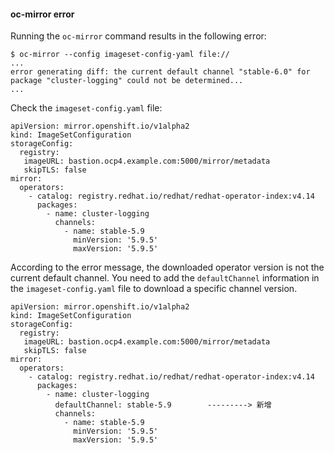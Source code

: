 #### oc-mirror error
Running the `oc-mirror` command results in the following error:
```
$ oc-mirror --config imageset-config-yaml file:// 
...
error generating diff: the current default channel "stable-6.0" for package "cluster-logging" could not be determined...
...
```
Check the `imageset-config.yaml` file:
```
apiVersion: mirror.openshift.io/v1alpha2
kind: ImageSetConfiguration
storageConfig:
  registry:
   imageURL: bastion.ocp4.example.com:5000/mirror/metadata
   skipTLS: false
mirror:
  operators:
    - catalog: registry.redhat.io/redhat/redhat-operator-index:v4.14
      packages:
        - name: cluster-logging
          channels:
            - name: stable-5.9
              minVersion: '5.9.5'
              maxVersion: '5.9.5'
```
According to the error message, the downloaded operator version is not the current default channel. You need to add the `defaultChannel` information in the `imageset-config.yaml` file to download a specific channel version.
```
apiVersion: mirror.openshift.io/v1alpha2
kind: ImageSetConfiguration
storageConfig:
  registry:
   imageURL: bastion.ocp4.example.com:5000/mirror/metadata
   skipTLS: false
mirror:
  operators:
    - catalog: registry.redhat.io/redhat/redhat-operator-index:v4.14
      packages:
        - name: cluster-logging
          defaultChannel: stable-5.9        ---------> 新增
          channels:
            - name: stable-5.9
              minVersion: '5.9.5'
              maxVersion: '5.9.5'
```